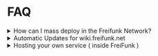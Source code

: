 # FAQ

<details>
<summary> How can I mass deploy in the Freifunk Network? </summary>
<br>

1. Clear folder `tmp/images`.
2. Generate images for every location you want to update
3. Use `mass-update.sh` while you are connected to the Freifunk Network. It will automatically connect via ssh to all routers and install the new firmware.

</details>

<details>
<summary> Automatic Updates for wiki.freifunk.net </summary>
<br>

[wiki.freifunk.net](https://wiki.freifunk.net/)

By default all articles that follow the convention will be updated automatically when config changes get merged into the main branch.
To add this option to your wikiarticle add a section called "Konfiguration" and replace all values that you want to automatically change as you can see in [this example-article](https://wiki.freifunk.net/Berlin:Standorte:Fesev). If you want to add a new location you can start with [this template](https://wiki.freifunk.net/Berlin:Standorte:Template).

Wikiupdater expects an article or a redirect to the article at `wiki.freifunk.net/Berlin:Standorte:$LOCATION` where `$LOCATION` is the location name defined in your file at `locations/$LOCATION.yml`. You can manually run this update by using `--tags wiki` in a ansible config run

</details>

<details>
<summary> Hosting your own service ( inside FreiFunk )</summary>

## How can I have my own website/blog/service?
You need to host your service on a separate device like your old computer.
to make it reachable within Freifunk define a static IP Address in the config file of your location like this:
```yml
[...]
    assignments:
      foo-core: 1
      foo-service: 2
```
You could choose an existing network like `mgmt` or define a extra one. Just make sure it doesn't have `inbound_filtering: true` set.

Set the corresponding static IP on your separate device. It will be reachable via the IP Address or via its internal Domain `foo-service.ff`.

If you encounter problems with reaching the local services make sure to check if you are connected via a VPN or have a different DNS configured.


### How can I reach it from outside the Freifunk network

Freifunk Berlin uses a public routable IPv6 Addressroom within its network. We can open the firewall to let traffic in. After you finished these steps you can reach your service via IPv6 from all over the world.

1. Make sure your router doesnt block incoming traffic e.g. the subnetwork doesnt have `inbound_filtering`
2. Add the following to `group_vars/role_gateway/general.yml`

```yml
inbound_allow:
 - name: Rule Description (mandatory)
   dst: Destination IP (mandatory)
   src: Source IP
   proto: [tcp, udp, icmp.]
   src_port:
   dst_port: 22
```
3. Update the Firewall of the Gateways

   _Note: This can only be done by the maintainers of the bbb_

4. Check your separate device for its IPv6 Address (starting with 2001:) - it is reachbale now.

   _Note: IPv6 Addresses are handed out via SLAAC and might not be static. Define a static Address so it doesnt change over time_

</details>
